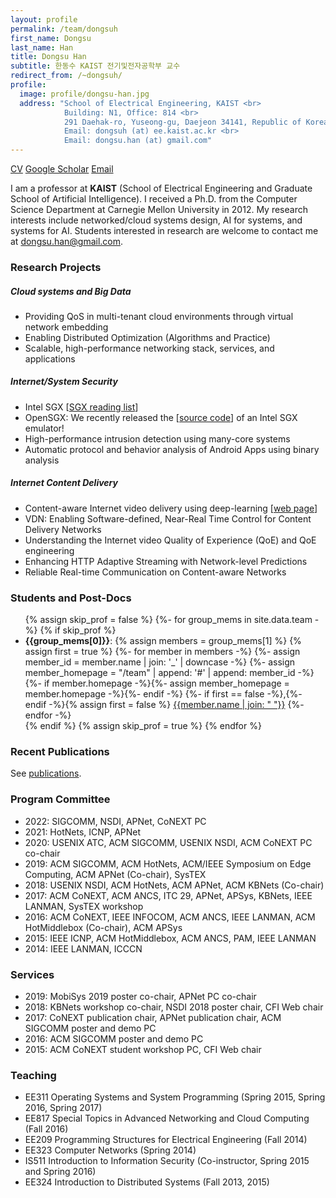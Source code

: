 ```yaml
---
layout: profile
permalink: /team/dongsuh
first_name: Dongsu
last_name: Han
title: Dongsu Han
subtitle: 한동수 KAIST 전기및전자공학부 교수
redirect_from: /~dongsuh/
profile: 
  image: profile/dongsu-han.jpg
  address: "School of Electrical Engineering, KAIST <br>
            Building: N1, Office: 814 <br>
            291 Daehak-ro, Yuseong-gu, Daejeon 34141, Republic of Korea<br>
            Email: dongsuh (at) ee.kaist.ac.kr <br>
            Email: dongsu.han (at) gmail.com"
---
```

<p class="profile-buttons">
    <a class="btn z-depth-0" href="/assets/profile/dongsuh/HAN-CV-2022-Nov.pdf">CV</a>
    <a class="btn z-depth-0" href="https://scholar.google.co.kr/citations?user=NMggRxkAAAAJ">Google Scholar</a>
    <a class="btn z-depth-0" href="mailto:dongsu.han@gmail.com">Email</a>
</p>




I am a professor at **KAIST** (School of Electrical Engineering and Graduate School of Artificial Intelligence). I received a Ph.D. from the Computer Science Department at Carnegie Mellon University in 2012. My research interests include networked/cloud systems design, AI for systems, and systems for AI. Students interested in research are welcome to contact me at <dongsu.han@gmail.com>.

### Research Projects
##### Cloud systems and Big Data
 - Providing QoS in multi-tenant cloud environments through virtual network embedding
 - Enabling Distributed Optimization (Algorithms and Practice)
 - Scalable, high-performance networking stack, services, and applications

##### Internet/System Security
- Intel SGX \[[SGX reading list](https://docs.google.com/document/d/e/2PACX-1vQmwVAEA8p2BsCRoajcE4RKqwEmdReUZHavRePz4iN-2tdy_yQxGaO4oCfXmXlNmKry9GA3pgti6sYq/pub)\]
- OpenSGX: We recently released the \[[source code](https://github.com/sslab-gatech/opensgx)\] of an Intel SGX emulator!
- High-performance intrusion detection using many-core systems
- Automatic protocol and behavior analysis of Android Apps using binary analysis

##### Internet Content Delivery
- Content-aware Internet video delivery using deep-learning \[[web page](http://web.inalab.net/~nas/)\]
- VDN: Enabling Software-defined, Near-Real Time Control for Content Delivery Networks
- Understanding the Internet video Quality of Experience (QoE) and QoE engineering
- Enhancing HTTP Adaptive Streaming with Network-level Predictions
- Reliable Real-time Communication on Content-aware Networks

### Students and Post-Docs
<ul>
{% assign skip_prof = false %}
{%- for group_mems in site.data.team -%}
    {% if skip_prof %}
        <li><b>{{group_mems[0]}}</b>: 
        {% assign members = group_mems[1] %}
        {% assign first = true %}
        {%- for member in members -%}
            {%- assign member_id = member.name | join: '_' | downcase -%}
            {%- assign member_homepage = "/team" | append: '#' | append: member_id -%}
            {%- if member.homepage -%}{%- assign member_homepage = member.homepage -%}{%- endif -%}
            {%- if first == false -%},{%- endif -%}{% assign first = false %} <a href="{{member_homepage}}">{{member.name | join: " "}}</a>
        {%- endfor -%}
        </li>
    {% endif %}
    {% assign skip_prof = true %}
{% endfor %}
</ul>

### Recent Publications
See [publications](/publications).

### Program Committee
- 2022: SIGCOMM, NSDI, APNet, CoNEXT PC
- 2021: HotNets, ICNP, APNet
- 2020: USENIX ATC, ACM SIGCOMM, USENIX NSDI, ACM CoNEXT PC co-chair
- 2019: ACM SIGCOMM, ACM HotNets, ACM/IEEE Symposium on Edge Computing, ACM APNet (Co-chair), SysTEX
- 2018: USENIX NSDI, ACM HotNets, ACM APNet, ACM KBNets (Co-chair)
- 2017: ACM CoNEXT, ACM ANCS, ITC 29, APNet, APSys, KBNets, IEEE LANMAN, SysTEX workshop
- 2016: ACM CoNEXT, IEEE INFOCOM, ACM ANCS, IEEE LANMAN, ACM HotMiddlebox (Co-chair), ACM APSys
- 2015: IEEE ICNP, ACM HotMiddlebox, ACM ANCS, PAM, IEEE LANMAN
- 2014: IEEE LANMAN, ICCCN

### Services
- 2019: MobiSys 2019 poster co-chair, APNet PC co-chair
- 2018: KBNets workshop co-chair, NSDI 2018 poster chair, CFI Web chair
- 2017: CoNEXT publication chair, APNet publication chair, ACM SIGCOMM poster and demo PC
- 2016: ACM SIGCOMM poster and demo PC
- 2015: ACM CoNEXT student workshop PC, CFI Web chair

### Teaching
- EE311 Operating Systems and System Programming (Spring 2015, Spring 2016, Spring 2017)
- EE817 Special Topics in Advanced Networking and Cloud Computing (Fall 2016)
- EE209 Programming Structures for Electrical Engineering (Fall 2014)
- EE323 Computer Networks (Spring 2014)
- IS511 Introduction to Information Security (Co-instructor, Spring 2015 and Spring 2016)
- EE324 Introduction to Distributed Systems (Fall 2013, 2015)
